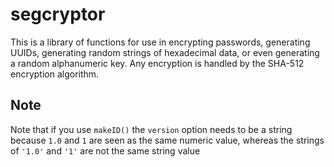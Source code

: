 # segcryptor
This is a library of functions for use in encrypting passwords, generating UUIDs, generating random strings of hexadecimal data, or even generating a random alphanumeric key.  Any encryption is handled by the SHA-512 encryption algorithm.

## Note
Note that if you use `makeID()` the `version` option needs to be a string because `1.0` and `1` are seen as the same numeric value, whereas the strings of `'1.0'` and `'1'` are not the same string value
